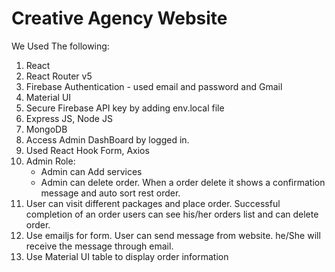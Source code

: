 # Creative Agency Website

We Used The following:

1. React
2. React Router v5
3. Firebase Authentication - used email and password and Gmail
4. Material UI
5. Secure Firebase API key by adding env.local file
6. Express JS, Node JS
7. MongoDB
8. Access Admin DashBoard by logged in.
9. Used React Hook Form, Axios
10. Admin Role:
    - Admin can Add services
    - Admin can delete order. When a order delete it shows a confirmation message and auto sort rest order.
11. User can visit different packages and place order. Successful completion of an order users can see his/her orders list and can delete order.
12. Use emailjs for form. User can send message from website. he/She will receive the message through email.
13. Use Material UI table to display order information
